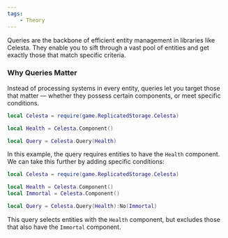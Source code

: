 ```yaml
---
tags:
    - Theory
---
```


Queries are the backbone of efficient entity management in libraries like Celesta. They enable you to sift through a vast pool of entities and get exactly those that match specific criteria.

### Why Queries Matter

Instead of processing systems in every entity, queries let you target those that matter — whether they possess certain components, or meet specific conditions.

```lua
local Celesta = require(game.ReplicatedStorage.Celesta)

local Health = Celesta.Component()

local Query = Celesta.Query(Health)
```

In this example, the query requires entities to have the ``Health`` component. We can take this further by adding specific conditions:

```lua
local Celesta = require(game.ReplicatedStorage.Celesta)

local Health = Celesta.Component()
local Immortal = Celesta.Component()

local Query = Celesta.Query(Health):No(Immortal)
```

This query selects entities with the ``Health`` component, but excludes those that also have the ``Immortal`` component.